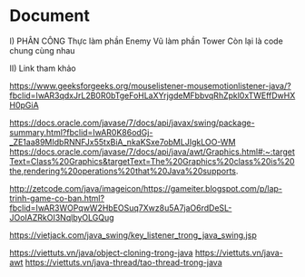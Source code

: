 # Document

I)	  PHÂN CÔNG
  Thực làm phần Enemy
  Vũ làm phần Tower
  Còn lại là code chung cùng nhau


II) Link tham khảo

https://www.geeksforgeeks.org/mouselistener-mousemotionlistener-java/?fbclid=IwAR3qdxJrL2B0R0bTgeFoHLaXYrjgdeMFbbvqRhZpkl0xTWEffDwHXH0pGiA

https://docs.oracle.com/javase/7/docs/api/javax/swing/package-summary.html?fbclid=IwAR0K86odGj-_ZE1aa89MIdbRNNFJx55txBiA_nkaKSxe7obMLJIgkLOO-WM
https://docs.oracle.com/javase/7/docs/api/java/awt/Graphics.html#:~:targetText=Class%20Graphics&targetText=The%20Graphics%20class%20is%20the,rendering%20operations%20that%20Java%20supports.

http://zetcode.com/java/imageicon/https://gameiter.blogspot.com/p/lap-trinh-game-co-ban.html?fbclid=IwAR3WOPqwW2HbEOSuq7Xwz8u5A7jaO6rdDeSL-JOoIAZRkOI3NqlbyOLGQug

https://vietjack.com/java_swing/key_listener_trong_java_swing.jsp

https://viettuts.vn/java/object-cloning-trong-java
https://viettuts.vn/java-awt
https://viettuts.vn/java-thread/tao-thread-trong-java
